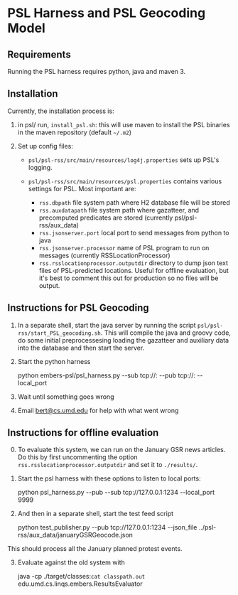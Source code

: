 PSL Harness and PSL Geocoding Model
=====================

Requirements
--------------

Running the PSL harness requires python, java and maven 3. 


Installation
-------------
Currently, the installation process is:

1) in psl/ run, ``install_psl.sh``: this will use maven to install the PSL binaries in the maven repository (default ``~/.m2``)

2) Set up config files:
	
	- ``psl/psl-rss/src/main/resources/log4j.properties`` sets up PSL's logging.
	- ``psl/psl-rss/src/main/resources/psl.properties`` contains various settings for PSL. Most important are:

		- ``rss.dbpath`` file system path where H2 database file will be stored
		- ``rss.auxdatapath`` file system path where gazatteer, and precomputed predicates are stored (currently psl/psl-rss/aux_data)
		- ``rss.jsonserver.port`` local port to send messages from python to java
		- ``rss.jsonserver.processor`` name of PSL program to run on messages (currently RSSLocationProcessor)
		- ``rss.rsslocationprocessor.outputdir`` directory to dump json text files of PSL-predicted locations. Useful for offline evaluation, but it's best to comment this out for production so no files will be output.


Instructions for PSL Geocoding
------------------------------

1) In a separate shell, start the java server by running the script ``psl/psl-rss/start_PSL_geocoding.sh``. This will compile the java and groovy code, do some initial preprocessesing loading the gazatteer and auxiliary data into the database and then start the server. 

2) Start the python harness 

	python embers-psl/psl_harness.py --sub tcp://<hostname>:<incoming port> --pub tcp://<hostname>:<outgoing port> --local_port <port to send messages to java>

3) Wait until something goes wrong

4) Email bert@cs.umd.edu for help with what went wrong

Instructions for offline evaluation
-----------------------------------

0) To evaluate this system, we can run on the January GSR news articles. Do this by first uncommenting the option ``rss.rsslocationprocessor.outputdir`` and set it to ``./results/``. 

1) Start the psl harness with these options to listen to local ports:

	python psl_harness.py --pub <anything> --sub tcp://127.0.0.1:1234 --local_port 9999

2) And then in a separate shell, start the test feed script

	python test_publisher.py --pub tcp://127.0.0.1:1234 --json_file ../psl-rss/aux_data/januaryGSRGeocode.json

This should process all the January planned protest events.

3) Evaluate against the old system with 

	java -cp ./target/classes:`cat classpath.out` edu.umd.cs.linqs.embers.ResultsEvaluator

	